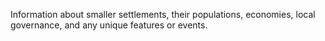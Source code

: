 Information about smaller settlements, their populations, economies, local governance, and any unique features or events.